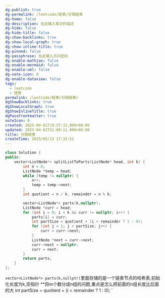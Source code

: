 ```yaml
---
dg-publish: true
dg-permalink: /leetcode/链表/分隔链表
dg-home: false
dg-description: 在此输入笔记的描述
dg-hide: false
dg-hide-title: false
dg-show-backlinks: true
dg-show-local-graph: true
dg-show-inline-title: true
dg-pinned: false
dg-passphrase: 在此输入访问密码
dg-enable-mathjax: false
dg-enable-mermaid: false
dg-enable-uml: false
dg-note-icon: 0
dg-enable-dataview: false
tags:
  - leetcode
  - 链表
permalink: /leetcode/链表/分隔链表/
dgShowBacklinks: true
dgShowLocalGraph: true
dgShowInlineTitle: true
dgPassFrontmatter: true
noteIcon: 0
created: 2025-04-01T19:57:33.000+08:00
updated: 2025-04-01T21:00:11.000+08:00
title: 分隔链表
createTime: 2025/05/13 17:33:52
---
```




```cpp
class Solution {
public:
    vector<ListNode*> splitListToParts(ListNode* head, int k) {
        int n = 0;
        ListNode *temp = head;
        while (temp != nullptr) {
            n++;
            temp = temp->next;
        }
        int quotient = n / k, remainder = n % k;

        vector<ListNode*> parts(k,nullptr);
        ListNode *curr = head;
        for (int i = 0; i < k && curr != nullptr; i++) {
            parts[i] = curr;
            int partSize = quotient + (i < remainder ? 1 : 0);
            for (int j = 1; j < partSize; j++) {
                curr = curr->next;
            }
            ListNode *next = curr->next;
            curr->next = nullptr;
            curr = next;
        }
        return parts;
    }
};
```

``vector<ListNode*> parts(k,nullptr)``里面存储的是一个链表节点的哈希表,初始化长度为k,空指针
**将m个数分成n组的问题,重点是怎么把前面的n组长度比后面的大
int partSize = quotient + (i < remainder ? 1 : 0);``

